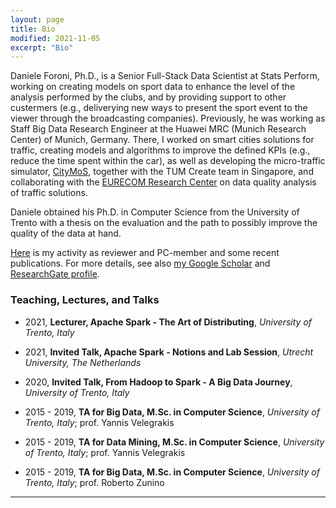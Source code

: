 ```yaml
---
layout: page
title: Bio
modified: 2021-11-05
excerpt: "Bio"
---
```


Daniele Foroni, Ph.D., is a Senior Full-Stack Data Scientist at Stats Perform, 
working on creating models on sport data to enhance the level of the analysis 
performed by the clubs, and by providing support to other custermers (e.g., deliverying 
new ways to present the sport event to the viewer through the broadcasting companies).
Previously, he was working as Staff Big Data Research Engineer at the Huawei MRC
(Munich Research Center) of Munich, Germany. There, I worked on smart cities solutions for
traffic, creating models and algorithms to improve the defined KPIs (e.g., reduce the time spent within 
the car), as well as developing the micro-traffic simulator, [CityMoS](citymos), together with the
TUM Create team in Singapore, and collaborating with the [EURECOM Research Center](eurecom) on data quality
analysis of traffic solutions.

Daniele obtained his Ph.D. in Computer Science from the University
of Trento with a thesis on the evaluation and the path to possibly improve the
quality of the data at hand.

<a href="/publications/">Here</a> is my activity as reviewer and PC-member and some recent publications.
For more details, see also [my Google Scholar][scholar] and [ResearchGate profile][researchgate].

### Teaching, Lectures, and Talks

* 2021, **Lecturer, Apache Spark - The Art of Distributing**, *University of Trento, Italy*
* 2021, **Invited Talk, Apache Spark - Notions and Lab Session**, *Utrecht University, The Netherlands*
* 2020, **Invited Talk, From Hadoop to Spark - A Big Data Journey**, *University of Trento, Italy*

* 2015 - 2019, **TA for Big Data, M.Sc. in Computer Science**, *University of Trento, Italy*; prof. Yannis Velegrakis
* 2015 - 2019, **TA for Data Mining, M.Sc. in Computer Science**, *University of Trento, Italy*; prof. Yannis Velegrakis
* 2015 - 2019, **TA for Big Data, M.Sc. in Computer Science**, *University of Trento, Italy*; prof. Roberto Zunino



---

[scholar]: https://scholar.google.com/citations?user=5bzegdkAAAAJ
[researchgate]: https://www.researchgate.net/profile/Daniele_Foroni
[eurecom]: https://www.eurecom.fr/
[citymos]: https://citymos.net/

